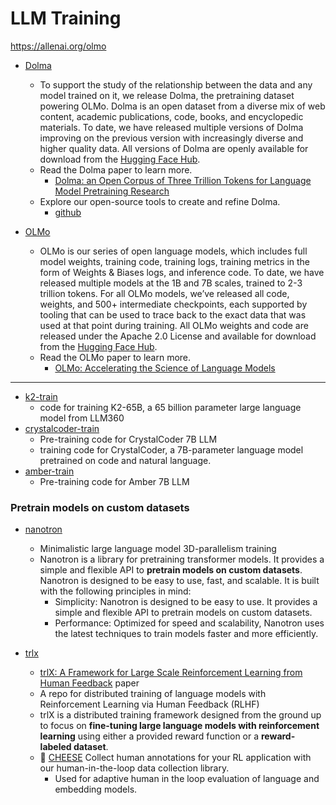 # LLM Training


https://allenai.org/olmo

- [Dolma]()
    - To support the study of the relationship between the data and any model trained on it, we release Dolma, the pretraining dataset powering OLMo. Dolma is an open dataset from a diverse mix of web content, academic publications, code, books, and encyclopedic materials. To date, we have released multiple versions of Dolma improving on the previous version with increasingly diverse and higher quality data. All versions of Dolma are openly available for download from the [Hugging Face Hub](https://huggingface.co/datasets/allenai/dolma).
    - Read the Dolma paper to learn more.
        - [Dolma: an Open Corpus of Three Trillion Tokens for Language Model Pretraining Research](https://arxiv.org/abs/2402.00159)
    - Explore our open-source tools to create and refine Dolma.
        - [github](https://github.com/allenai/dolma)

- [OLMo](https://allenai.org/olmo)
    - OLMo is our series of open language models, which includes full model weights, training code, training logs, training metrics in the form of Weights & Biases logs, and inference code. To date, we have released multiple models at the 1B and 7B scales, trained to 2-3 trillion tokens. For all OLMo models, we’ve released all code, weights, and 500+ intermediate checkpoints, each supported by tooling that can be used to trace back to the exact data that was used at that point during training. All OLMo weights and code are released under the Apache 2.0 License and available for download from the [Hugging Face Hub](https://huggingface.co/collections/allenai/olmo-suite-65aeaae8fe5b6b2122b46778).
    - Read the OLMo paper to learn more.
        - [OLMo: Accelerating the Science of Language Models](https://arxiv.org/abs/2402.00838)

---

- [k2-train](https://github.com/LLM360/k2-train)
    - code for training K2-65B, a 65 billion parameter large language model from LLM360
- [crystalcoder-train](https://github.com/LLM360/crystalcoder-train)
    - Pre-training code for CrystalCoder 7B LLM
    - training code for CrystalCoder, a 7B-parameter language model pretrained on code and natural language.
- [amber-train](https://github.com/LLM360/amber-train)
    - Pre-training code for Amber 7B LLM



### Pretrain models on custom datasets

- [nanotron](https://github.com/huggingface/nanotron)
    - Minimalistic large language model 3D-parallelism training
    - Nanotron is a library for pretraining transformer models. It provides a simple and flexible API to **pretrain models on custom datasets**. Nanotron is designed to be easy to use, fast, and scalable. It is built with the following principles in mind:
        - Simplicity: Nanotron is designed to be easy to use. It provides a simple and flexible API to pretrain models on custom datasets.
        - Performance: Optimized for speed and scalability, Nanotron uses the latest techniques to train models faster and more efficiently.

- [trlx](https://github.com/CarperAI/trlx)
    - [trlX: A Framework for Large Scale Reinforcement Learning from Human Feedback](https://aclanthology.org/2023.emnlp-main.530/) paper
    - A repo for distributed training of language models with Reinforcement Learning via Human Feedback (RLHF)
    - trlX is a distributed training framework designed from the ground up to focus on **fine-tuning large language models with reinforcement learning** using either a provided reward function or a **reward-labeled dataset**.
    - 🧀 [CHEESE](https://github.com/CarperAI/cheese) Collect human annotations for your RL application with our human-in-the-loop data collection library.
        - Used for adaptive human in the loop evaluation of language and embedding models.